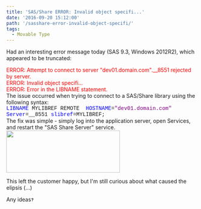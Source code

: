 ```yaml
---
title: 'SAS/Share ERROR: Invalid object specifi...'
date: '2016-09-20 15:12:00'
path: '/sasshare-error-invalid-object-specifi/'
tags:
  - Movable Type
---
```


Had an interesting error message today (SAS 9.3, Windows 2012R2), which appeared to be truncated:
<div><span style="color: red;">ERROR: Attempt to connect to server "dev01.domain.com".__8551 rejected by server.</span></div>
<div><span style="color: red;">ERROR: Invalid object specifi...</span></div>
<div><span style="color: red;">ERROR: Error in the LIBNAME statement.</span></div>
The issue occurred when trying to connect to a SAS/Share library using the following syntax:
<div><span style="background: white; color: blue; font-family: 'courier new';">LIBNAME</span><span style="background: white; font-family: 'courier new';"> MYLIBREF REMOTE  </span><span style="background: white; color: blue; font-family: 'courier new';">HOSTNAME</span><span style="background: white; font-family: 'courier new';">=</span><span style="background: white; color: purple; font-family: 'courier new';">"dev01.domain.com"</span><span style="background: white; font-family: 'courier new';">  </span><span style="background: white; color: blue; font-family: 'courier new';">Server</span><span style="background: white; font-family: 'courier new';">=__8551 </span><span style="background: white; color: blue; font-family: 'courier new';">slibref</span><span style="background: white; font-family: 'courier new';">=MYLIBREF;</span></div>
The fix was simple - simply log into the application server, open Services, and restart the "SAS Share Server" service.
<div style="clear: both; text-align: center;"></div>
<img class="size-medium wp-image-102 aligncenter" src="../images/Capture-1-300x111.png" alt="" width="300" height="111" />

This left the customer happy, but I'm still curious about what caused the elipsis (...)

Any ideas<span style="background-color: white; color: #444444; font-family: 'arial' , 'tahoma' , 'helvetica' , 'freesans' , sans-serif; font-size: 13px; line-height: 18.2px;">‽</span>